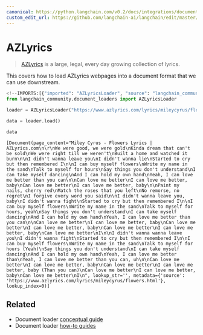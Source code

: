 ```yaml
---
canonical: https://python.langchain.com/v0.2/docs/integrations/document_loaders/azlyrics/
custom_edit_url: https://github.com/langchain-ai/langchain/edit/master/docs/docs/integrations/document_loaders/azlyrics.ipynb
---
```


# AZLyrics

>[AZLyrics](https://www.azlyrics.com/) is a large, legal, every day growing collection of lyrics.

This covers how to load AZLyrics webpages into a document format that we can use downstream.


```python
<!--IMPORTS:[{"imported": "AZLyricsLoader", "source": "langchain_community.document_loaders", "docs": "https://api.python.langchain.com/en/latest/document_loaders/langchain_community.document_loaders.azlyrics.AZLyricsLoader.html", "title": "AZLyrics"}]-->
from langchain_community.document_loaders import AZLyricsLoader
```


```python
loader = AZLyricsLoader("https://www.azlyrics.com/lyrics/mileycyrus/flowers.html")
```


```python
data = loader.load()
```


```python
data
```



```output
[Document(page_content="Miley Cyrus - Flowers Lyrics | AZLyrics.com\n\r\nWe were good, we were gold\nKinda dream that can't be sold\nWe were right till we weren't\nBuilt a home and watched it burn\n\nI didn't wanna leave you\nI didn't wanna lie\nStarted to cry but then remembered I\n\nI can buy myself flowers\nWrite my name in the sand\nTalk to myself for hours\nSay things you don't understand\nI can take myself dancing\nAnd I can hold my own hand\nYeah, I can love me better than you can\n\nCan love me better\nI can love me better, baby\nCan love me better\nI can love me better, baby\n\nPaint my nails, cherry red\nMatch the roses that you left\nNo remorse, no regret\nI forgive every word you said\n\nI didn't wanna leave you, baby\nI didn't wanna fight\nStarted to cry but then remembered I\n\nI can buy myself flowers\nWrite my name in the sand\nTalk to myself for hours, yeah\nSay things you don't understand\nI can take myself dancing\nAnd I can hold my own hand\nYeah, I can love me better than you can\n\nCan love me better\nI can love me better, baby\nCan love me better\nI can love me better, baby\nCan love me better\nI can love me better, baby\nCan love me better\nI\n\nI didn't wanna wanna leave you\nI didn't wanna fight\nStarted to cry but then remembered I\n\nI can buy myself flowers\nWrite my name in the sand\nTalk to myself for hours (Yeah)\nSay things you don't understand\nI can take myself dancing\nAnd I can hold my own hand\nYeah, I can love me better than\nYeah, I can love me better than you can, uh\n\nCan love me better\nI can love me better, baby\nCan love me better\nI can love me better, baby (Than you can)\nCan love me better\nI can love me better, baby\nCan love me better\nI\n", lookup_str='', metadata={'source': 'https://www.azlyrics.com/lyrics/mileycyrus/flowers.html'}, lookup_index=0)]
```



## Related

- Document loader [conceptual guide](/docs/concepts/#document-loaders)
- Document loader [how-to guides](/docs/how_to/#document-loaders)